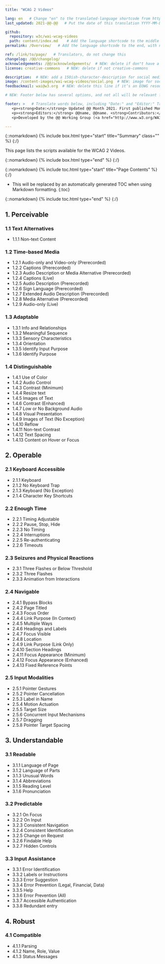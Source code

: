 ```yaml
---
title: "WCAG 2 Videos"

lang: en   # Change "en" to the translated-language shortcode from https://www.iana.org/assignments/language-subtag-registry/language-subtag-registry
last_updated: 2021-@@-@@   # Put the date of this translation YYYY-MM-DD (with month in the middle)

github:
  repository: w3c/wai-wcag-videos
  path: content/index.md    # Add the language shortcode to the middle of the filename, for example: content/index.fr.md
permalink: /Overview/   # Add the language shortcode to the end, with no slash at end, for example: /link/to/page/fr

ref: /link/to/page/   # Translators, do not change this
changelog: /@@/changelog/
acknowledgements: /@@/acknowledgements/  # NEW: delete if don"t have a separate acknowledgements page. And delete it in the footer below.
license: creative-commons   # NEW: delete if not creative-commons

description:  # NEW: add a 150ish-character-description for social media   # translate the description
image: /content-images/wai-wcag-videos/social.png  # NEW: image for social media
feedbackmail: wai@w3.org  # NEW: delete this line if it’s an EOWG resource (the default is wai-eo-editors@w3.org)

# NEW: Footer below has several options, and not all will be relevant for specific pages. (Ask Shawn if questions.)

footer: >   # Translate words below, including "Date:" and "Editor:" Translate the Working Group name. Leave the Working Group acronym in English. Do *not* change the dates in the footer below.
   <p><strong>Date:</strong> Updated @@ Month 2021. First published Month 20@@. CHANGELOG.</p>
   <p><strong>Editors:</strong> @@name, @@name. <strong>Contributors:</strong> @@name, @@name, and <a href=”https://www.w3.org/groups/wg/@@wg/participants”>participants of the @@WG</a>. ACKNOWLEDGEMENTS lists contributors and credits.</p>
   <p>Developed by the @@ Working Group (<a href="http://www.w3.org/WAI/@@/">@@WG</a>). Developed as part of the <a href="https://www.w3.org/WAI/@@/">WAI-@@ project</a>, @@co-funded by the European Commission.</p>

---
```


{::nomarkdown}
{% include box.html type="start" title="Summary" class="" %}
{:/}

This page lists the scripts available for the WCAG 2 Videos.

{::nomarkdown}
{% include box.html type="end" %}
{:/}

{::nomarkdown}
{% include toc.html type="start" title="Page Contents" %}
{:/}

- This will be replaced by an automatically generated TOC when using Markdown formatting.
{:toc}

{::nomarkdown}
{% include toc.html type="end" %}
{:/}

## 1. Perceivable

### 1.1 Text Alternatives

* 1.1.1 Non-text Content

### 1.2 Time-based Media

* 1.2.1 Audio-only and Video-only (Prerecorded)
* 1.2.2 Captions (Prerecorded)
* 1.2.3 Audio Description or Media Alternative (Prerecorded)
* 1.2.4 Captions (Live)
* 1.2.5 Audio Description (Prerecorded)
* 1.2.6 Sign Language (Prerecorded)
* 1.2.7 Extended Audio Description (Prerecorded)
* 1.2.8 Media Alternative (Prerecorded)
* 1.2.9 Audio-only (Live)

### 1.3 Adaptable

* 1.3.1 Info and Relationships
* 1.3.2 Meaningful Sequence
* 1.3.3 Sensory Characteristics
* 1.3.4 Orientation
* 1.3.5 Identify Input Purpose
* 1.3.6 Identify Purpose

### 1.4 Distinguishable
        
* 1.4.1 Use of Color
* 1.4.2 Audio Control
* 1.4.3 Contrast (Minimum)
* 1.4.4 Resize text
* 1.4.5 Images of Text
* 1.4.6 Contrast (Enhanced)
* 1.4.7 Low or No Background Audio
* 1.4.8 Visual Presentation
* 1.4.9 Images of Text (No Exception)
* 1.4.10 Reflow
* 1.4.11 Non-text Contrast
* 1.4.12 Text Spacing
* 1.4.13 Content on Hover or Focus

## 2. Operable

### 2.1 Keyboard Accessible

* 2.1.1 Keyboard
* 2.1.2 No Keyboard Trap
* 2.1.3 Keyboard (No Exception)
* 2.1.4 Character Key Shortcuts

### 2.2 Enough Time

* 2.2.1 Timing Adjustable
* 2.2.2 Pause, Stop, Hide
* 2.2.3 No Timing
* 2.2.4 Interruptions
* 2.2.5 Re-authenticating
* 2.2.6 Timeouts

### 2.3 Seizures and Physical Reactions

* 2.3.1 Three Flashes or Below Threshold
* 2.3.2 Three Flashes
* 2.3.3 Animation from Interactions

### 2.4 Navigable

* 2.4.1 Bypass Blocks
* 2.4.2 Page Titled
* 2.4.3 Focus Order
* 2.4.4 Link Purpose (In Context)
* 2.4.5 Multiple Ways
* 2.4.6 Headings and Labels
* 2.4.7 Focus Visible
* 2.4.8 Location
* 2.4.9 Link Purpose (Link Only)
* 2.4.10 Section Headings
* 2.4.11 Focus Appearance (Minimum)
* 2.4.12 Focus Appearance (Enhanced)
* 2.4.13 Fixed Reference Points

### 2.5 Input Modalities

* 2.5.1 Pointer Gestures
* 2.5.2 Pointer Cancellation
* 2.5.3 Label in Name
* 2.5.4 Motion Actuation
* 2.5.5 Target Size
* 2.5.6 Concurrent Input Mechanisms
* 2.5.7 Dragging
* 2.5.8 Pointer Target Spacing

## 3. Understandable

### 3.1 Readable

* 3.1.1 Language of Page
* 3.1.2 Language of Parts
* 3.1.3 Unusual Words
* 3.1.4 Abbreviations
* 3.1.5 Reading Level
* 3.1.6 Pronunciation

### 3.2 Predictable

* 3.2.1 On Focus
* 3.2.2 On Input
* 3.2.3 Consistent Navigation
* 3.2.4 Consistent Identification
* 3.2.5 Change on Request
* 3.2.6 Findable Help
* 3.2.7 Hidden Controls

### 3.3 Input Assistance

* 3.3.1 Error Identification
* 3.3.2 Labels or Instructions
* 3.3.3 Error Suggestion
* 3.3.4 Error Prevention (Legal, Financial, Data)
* 3.3.5 Help
* 3.3.6 Error Prevention (All)
* 3.3.7 Accessible Authentication
* 3.3.8 Redundant entry

## 4. Robust

### 4.1 Compatible

* 4.1.1 Parsing
* 4.1.2 Name, Role, Value
* 4.1.3 Status Messages
